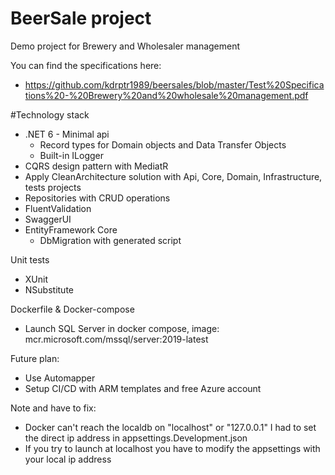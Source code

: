 # BeerSale project
Demo project for Brewery and Wholesaler management

You can find the specifications here: 
- https://github.com/kdrptr1989/beersales/blob/master/Test%20Specifications%20-%20Brewery%20and%20wholesale%20management.pdf

#Technology stack
- .NET 6 - Minimal api
    - Record types for Domain objects and Data Transfer Objects
    - Built-in ILogger
- CQRS design pattern with MediatR
- Apply CleanArchitecture solution with Api, Core, Domain, Infrastructure, tests projects 
- Repositories with CRUD operations
- FluentValidation
- SwaggerUI
- EntityFramework Core
   - DbMigration with generated script

Unit tests
- XUnit
- NSubstitute
 
Dockerfile & Docker-compose
   - Launch SQL Server in docker compose, image: mcr.microsoft.com/mssql/server:2019-latest

Future plan:
- Use Automapper
- Setup CI/CD with ARM templates and free Azure account

Note and have to fix:
- Docker can't reach the localdb on "localhost" or "127.0.0.1" I had to set the direct ip address in appsettings.Development.json
- If you try to launch at localhost you have to modify the appsettings with your local ip address

